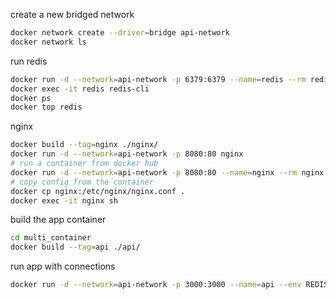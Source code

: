 
create a new bridged network
```sh
docker network create --driver=bridge api-network
docker network ls
```

run redis
```sh
docker run -d --network=api-network -p 6379:6379 --name=redis --rm redis:6-alpine  
docker exec -it redis redis-cli
docker ps
docker top redis
```

nginx
```sh
docker build --tag=nginx ./nginx/
docker run -d --network=api-network -p 8080:80 nginx
# run a container from docker hub
docker run -d --network=api-network -p 8080:80 --name=nginx --rm nginx:alpine 
# copy config from the container
docker cp nginx:/etc/nginx/nginx.conf .
docker exec -it nginx sh
```


build the app container
```sh
cd multi_container
docker build --tag=api ./api/
```

run app with connections
```sh
docker run -d --network=api-network -p 3000:3000 --name=api --env REDIS_CONNECTION_STRING=redis://redis:6379 api
```



